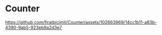 # Counter

https://github.com/firatbicimli/Counter/assets/102663969/14cc1b11-a83b-4390-9ab5-923eb9a2d3e7

